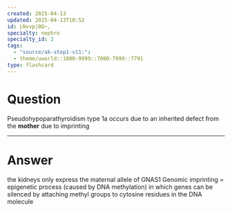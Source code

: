 ```yaml
---
created: 2025-04-13
updated: 2025-04-13T10:52
id: LNvvp|0Q~,
specialty: nephro
specialty_id: 2
tags:
  - "source/ak-step1-v11:": 
  - theme/uworld::1000-9999::7000-7999::7791
type: flashcard
---
```


# Question
Pseudohypoparathyroidism type 1a occurs due to an inherited defect from the **mother** due to imprinting

---

# Answer
the kidneys only express the maternal allele of GNAS1   Genomic imprinting = epigenetic process (caused by DNA methylation) in which genes can be silenced by attaching methyl groups to cytosine residues in the DNA molecule